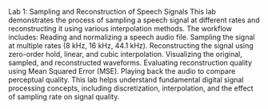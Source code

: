 Lab 1: Sampling and Reconstruction of Speech Signals
This lab demonstrates the process of sampling a speech signal at different rates and reconstructing it using various interpolation methods. The workflow includes:
Reading and normalizing a speech audio file.
Sampling the signal at multiple rates (8 kHz, 16 kHz, 44.1 kHz).
Reconstructing the signal using zero-order hold, linear, and cubic interpolation.
Visualizing the original, sampled, and reconstructed waveforms.
Evaluating reconstruction quality using Mean Squared Error (MSE).
Playing back the audio to compare perceptual quality.
This lab helps understand fundamental digital signal processing concepts, including discretization, interpolation, and the effect of sampling rate on signal quality.
